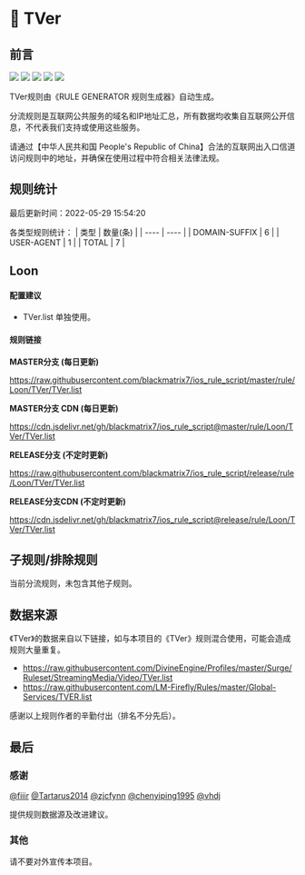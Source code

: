 # 🧸 TVer

## 前言

![](https://shields.io/badge/-移除重复规则-ff69b4) ![](https://shields.io/badge/-DOMAIN与DOMAIN--SUFFIX合并-green) ![](https://shields.io/badge/-DOMAIN--SUFFIX间合并-critical) ![](https://shields.io/badge/-DOMAIN--SUFFIX与DOMAIN--KEYWORD合并-blue) ![](https://shields.io/badge/-IP--CIDR(6)合并-blueviolet) 

TVer规则由《RULE GENERATOR 规则生成器》自动生成。

分流规则是互联网公共服务的域名和IP地址汇总，所有数据均收集自互联网公开信息，不代表我们支持或使用这些服务。

请通过【中华人民共和国 People's Republic of China】合法的互联网出入口信道访问规则中的地址，并确保在使用过程中符合相关法律法规。

## 规则统计

最后更新时间：2022-05-29 15:54:20

各类型规则统计：
| 类型 | 数量(条)  | 
| ---- | ----  |
| DOMAIN-SUFFIX | 6  | 
| USER-AGENT | 1  | 
| TOTAL | 7  | 


## Loon 

#### 配置建议
- TVer.list 单独使用。

#### 规则链接
**MASTER分支 (每日更新)**

https://raw.githubusercontent.com/blackmatrix7/ios_rule_script/master/rule/Loon/TVer/TVer.list

**MASTER分支 CDN (每日更新)**

https://cdn.jsdelivr.net/gh/blackmatrix7/ios_rule_script@master/rule/Loon/TVer/TVer.list

**RELEASE分支 (不定时更新)**

https://raw.githubusercontent.com/blackmatrix7/ios_rule_script/release/rule/Loon/TVer/TVer.list

**RELEASE分支CDN (不定时更新)**

https://cdn.jsdelivr.net/gh/blackmatrix7/ios_rule_script@release/rule/Loon/TVer/TVer.list

## 子规则/排除规则


当前分流规则，未包含其他子规则。

## 数据来源

《TVer》的数据来自以下链接，如与本项目的《TVer》规则混合使用，可能会造成规则大量重复。

- https://raw.githubusercontent.com/DivineEngine/Profiles/master/Surge/Ruleset/StreamingMedia/Video/TVer.list
- https://raw.githubusercontent.com/LM-Firefly/Rules/master/Global-Services/TVER.list


感谢以上规则作者的辛勤付出（排名不分先后）。

## 最后

### 感谢

[@fiiir](https://github.com/fiiir) [@Tartarus2014](https://github.com/Tartarus2014) [@zjcfynn](https://github.com/zjcfynn) [@chenyiping1995](https://github.com/chenyiping1995) [@vhdj](https://github.com/vhdj)

提供规则数据源及改进建议。

### 其他

请不要对外宣传本项目。